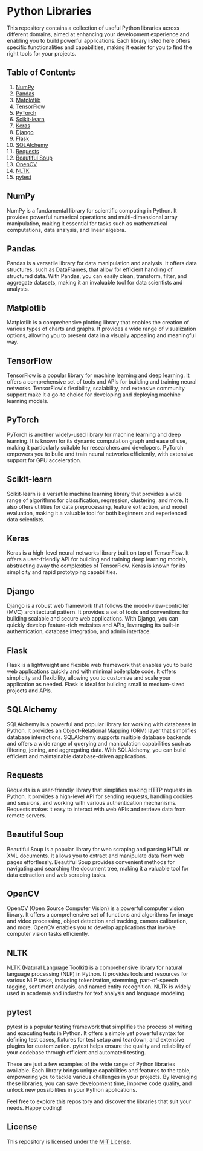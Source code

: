 # Python Libraries

This repository contains a collection of useful Python libraries across different domains, aimed at enhancing your development experience and enabling you to build powerful applications. Each library listed here offers specific functionalities and capabilities, making it easier for you to find the right tools for your projects.

## Table of Contents

1. [NumPy](#numpy)
2. [Pandas](#pandas)
3. [Matplotlib](#matplotlib)
4. [TensorFlow](#tensorflow)
5. [PyTorch](#pytorch)
6. [Scikit-learn](#scikit-learn)
7. [Keras](#keras)
8. [Django](#django)
9. [Flask](#flask)
10. [SQLAlchemy](#sqlalchemy)
11. [Requests](#requests)
12. [Beautiful Soup](#beautiful-soup)
13. [OpenCV](#opencv)
14. [NLTK](#nltk)
15. [pytest](#pytest)

## NumPy

NumPy is a fundamental library for scientific computing in Python. It provides powerful numerical operations and multi-dimensional array manipulation, making it essential for tasks such as mathematical computations, data analysis, and linear algebra.

## Pandas

Pandas is a versatile library for data manipulation and analysis. It offers data structures, such as DataFrames, that allow for efficient handling of structured data. With Pandas, you can easily clean, transform, filter, and aggregate datasets, making it an invaluable tool for data scientists and analysts.

## Matplotlib

Matplotlib is a comprehensive plotting library that enables the creation of various types of charts and graphs. It provides a wide range of visualization options, allowing you to present data in a visually appealing and meaningful way.

## TensorFlow

TensorFlow is a popular library for machine learning and deep learning. It offers a comprehensive set of tools and APIs for building and training neural networks. TensorFlow's flexibility, scalability, and extensive community support make it a go-to choice for developing and deploying machine learning models.

## PyTorch

PyTorch is another widely-used library for machine learning and deep learning. It is known for its dynamic computation graph and ease of use, making it particularly suitable for researchers and developers. PyTorch empowers you to build and train neural networks efficiently, with extensive support for GPU acceleration.

## Scikit-learn

Scikit-learn is a versatile machine learning library that provides a wide range of algorithms for classification, regression, clustering, and more. It also offers utilities for data preprocessing, feature extraction, and model evaluation, making it a valuable tool for both beginners and experienced data scientists.

## Keras

Keras is a high-level neural networks library built on top of TensorFlow. It offers a user-friendly API for building and training deep learning models, abstracting away the complexities of TensorFlow. Keras is known for its simplicity and rapid prototyping capabilities.

## Django

Django is a robust web framework that follows the model-view-controller (MVC) architectural pattern. It provides a set of tools and conventions for building scalable and secure web applications. With Django, you can quickly develop feature-rich websites and APIs, leveraging its built-in authentication, database integration, and admin interface.

## Flask

Flask is a lightweight and flexible web framework that enables you to build web applications quickly and with minimal boilerplate code. It offers simplicity and flexibility, allowing you to customize and scale your application as needed. Flask is ideal for building small to medium-sized projects and APIs.

## SQLAlchemy

SQLAlchemy is a powerful and popular library for working with databases in Python. It provides an Object-Relational Mapping (ORM) layer that simplifies database interactions. SQLAlchemy supports multiple database backends and offers a wide range of querying and manipulation capabilities such as filtering, joining, and aggregating data. With SQLAlchemy, you can build efficient and maintainable database-driven applications.

## Requests

Requests is a user-friendly library that simplifies making HTTP requests in Python. It provides a high-level API for sending requests, handling cookies and sessions, and working with various authentication mechanisms. Requests makes it easy to interact with web APIs and retrieve data from remote servers.

## Beautiful Soup

Beautiful Soup is a popular library for web scraping and parsing HTML or XML documents. It allows you to extract and manipulate data from web pages effortlessly. Beautiful Soup provides convenient methods for navigating and searching the document tree, making it a valuable tool for data extraction and web scraping tasks.

## OpenCV

OpenCV (Open Source Computer Vision) is a powerful computer vision library. It offers a comprehensive set of functions and algorithms for image and video processing, object detection and tracking, camera calibration, and more. OpenCV enables you to develop applications that involve computer vision tasks efficiently.

## NLTK

NLTK (Natural Language Toolkit) is a comprehensive library for natural language processing (NLP) in Python. It provides tools and resources for various NLP tasks, including tokenization, stemming, part-of-speech tagging, sentiment analysis, and named entity recognition. NLTK is widely used in academia and industry for text analysis and language modeling.

## pytest

pytest is a popular testing framework that simplifies the process of writing and executing tests in Python. It offers a simple yet powerful syntax for defining test cases, fixtures for test setup and teardown, and extensive plugins for customization. pytest helps ensure the quality and reliability of your codebase through efficient and automated testing.

These are just a few examples of the wide range of Python libraries available. Each library brings unique capabilities and features to the table, empowering you to tackle various challenges in your projects. By leveraging these libraries, you can save development time, improve code quality, and unlock new possibilities in your Python applications.

Feel free to explore this repository and discover the libraries that suit your needs. Happy coding!


## License

This repository is licensed under the [MIT License](LICENSE).